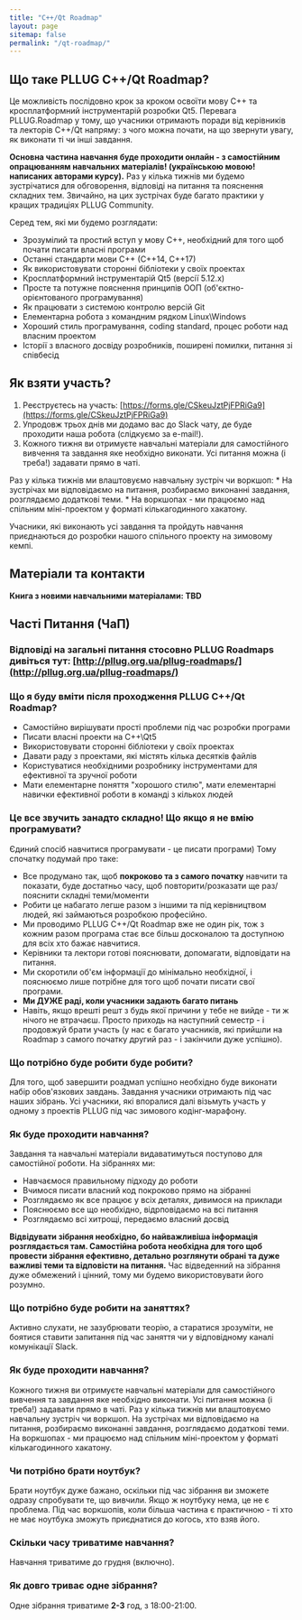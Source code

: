 ```yaml
---
title: "C++/Qt Roadmap"
layout: page
sitemap: false
permalink: "/qt-roadmap/"
---
```


## Що таке PLLUG C++/Qt Roadmap?

Це можливість послідовно крок за кроком освоїти мову С++ та кросплатформний інструментарій розробки Qt5. Перевага PLLUG.Roadmap у тому, що учасники отримають поради від керівників та лекторів С++/Qt напряму: з чого можна почати, на що звернути увагу, як виконати ті чи інші завдання. 

**Основна частина навчання буде проходити онлайн - з самостійним опрацюванням навчальних матеріалів! (українською мовою! написаних авторами курсу).** Раз у кілька тижнів ми будемо зустрічатися для обговорення, відповіді на питання та пояснення складних тем. Звичайно, на цих зустрічах буде багато практики у кращих традиціях PLLUG Community.

Серед тем, які ми будемо розглядати:
 * Зрозумілий та простий вступ у мову С++, необхідний для того щоб почати писати власні програми
 * Останні стандарти мови С++ (С++14, С++17)
 * Як використовувати сторонні бібліотеки у своїх проектах
 * Кросплатформний інструментарій Qt5 (версії 5.12.x)
 * Просте та потужне пояснення принципів ООП (об'єктно-орієнтованого програмування)
 * Як працювати з системою контролю версій Git
 * Елементарна робота з командним рядком Linux\Windows
 * Хороший стиль програмування, coding standard, процес роботи над власним проектом
 * Історії з власного досвіду розробників, поширені помилки, питання зі співбесід 


## Як взяти участь?

 1. Реєструєтесь на участь: [https://forms.gle/CSkeuJztPjFPRiGa9](https://forms.gle/CSkeuJztPjFPRiGa9)
 2. Упродовж трьох днів ми додамо вас до Slack чату, де буде проходити наша робота (слідкуємо за e-mail!).
 3. Кожного тижня ви отримуєте навчальні матеріали для самостійного вивчення та завдання яке необхідно виконати. Усі питання можна (і треба!) задавати прямо в чаті.
 
 Раз у кілька тижнів ми влаштовуємо навчальну зустріч чи воркшоп:
	* На зустрічах ми відповідаємо на питання, розбираємо виконанні завдання, розглядаємо додаткові теми.
	* На воркшопах - ми працюємо над спільним міні-проектом у форматі кількагодинного хакатону.
	
 Учасники, які виконають усі завдання та пройдуть навчання приєднаються до розробки нашого спільного проекту на зимовому кемпі. 

## Матеріали та контакти

**Книга з новими навчальними матеріалами: TBD**

## Часті Питання (ЧаП)

### Відповіді на загальні питання стосовно PLLUG Roadmaps дивіться тут: [http://pllug.org.ua/pllug-roadmaps/](http://pllug.org.ua/pllug-roadmaps/)

### Що я буду вміти після проходження PLLUG C++/Qt Roadmap?
 * Самостійно вирішувати прості проблеми під час розробки програми 
 * Писати власні проекти на C++\Qt5
 * Використовувати сторонні бібліотеки у своїх проектах
 * Давати раду з проектами, які містять кілька десятків файлів
 * Користуватися необхідними розробнику інструментами для ефективної та зручної роботи
 * Мати елементарне поняття "хорошого стилю", мати елементарні навички ефективної роботи в команді з кількох людей
 
### Це все звучить занадто складно! Що якщо я не вмію програмувати?
Єдиний спосіб навчитися програмувати - це писати програми) Тому спочатку подумай про таке:

 * Все продумано так, щоб **покроково та з самого початку** навчити та показати, буде достатньо часу, щоб повторити/розказати ще раз/пояснити складні теми/моменти
 * Робити це набагато легше разом з іншими та під керівництвом людей, які займаються розробкою професійно.
 * Ми проводимо PLLUG C++/Qt Roadmap вже не один рік, тож з кожним разом програма стає все більш досконалою та доступною для всіх хто бажає навчитися.
 * Керівники та лектори готові пояснювати, допомагати, відповідати на питання.
 * Ми скоротили об'єм інформації до мінімально необхідної, і пояснюємо лише потрібне для того щоб почати писати свої програми.
 * **Ми ДУЖЕ раді, коли учасники задають багато питань**
 * Навіть, якщо врешті решт з будь якої причини у тебе не вийде - ти ж нічого не втрачаєш. Просто приходь на наступний семестр - і продовжуй брати участь (у нас є багато учасників, які прийшли на Roadmap з самого початку другий раз - і закінчили дуже успішно).
 
### Що потрібно буде робити буде робити?

Для того, щоб завершити роадмап успішно необхідно буде виконати набір обов'язкових завдань. Завдання учасники отримають під час наших зібрань. Усі учасники, які впоралися далі візьмуть участь у одному з проектів PLLUG під час зимового кодінг-марафону.

### Як буде проходити навчання?

Завдання та навчальні матеріали видаватимуться поступово для самостійної роботи. На зібраннях ми: 
  
  * Навчаємося правильному підходу до роботи
  * Вчимося писати власний код покроково прямо на зібранні
  * Розглядаємо як все працює у всіх деталях, дивимося на приклади
  * Пояснюємо все що необхідно, відрповідаємо на всі питання
  * Розглядаємо всі хитрощі, передаємо власний досвід

**Відвідувати зібрання необхідно, бо найважливіша інформація розглядається там. Самостійна робота необхідна для того щоб провести зібрання ефективно, детально розглянути обрані та дуже важливі теми та відповісти на питання.** Час відведенний на зібрання дуже обмежений і цінний, тому ми будемо використовувати його розумно. 

### Що потрібно буде робити на заняттях?
Активно слухати, не зазубрювати теорію, a старатися зрозуміти, не боятися ставити запитання під час заняття чи у відповідному каналі комунікації Slack.

### Як буде проходити навчання?
Кожного тижня ви отримуєте навчальні матеріали для самостійного вивчення та завдання яке необхідно виконати. Усі питання можна (і треба!) задавати прямо в чаті. Раз у кілька тижнів ми влаштовуємо навчальну зустріч чи воркшоп. На зустрічах ми відповідаємо на питання, розбираємо виконанні завдання, розглядаємо додаткові теми. На воркшопах - ми працюємо над спільним міні-проектом у форматі кількагодинного хакатону.

### Чи потрібно брати ноутбук?
Брати ноутбук дуже бажано, оскільки під час зібрання ви зможете одразу спробувати те, що вивчили. Якщо ж ноутбуку нема, це не є проблема.
Під час воркшопів, коли більша частина є практичною - ті хто не має ноутбука зможуть приєднатися до когось, хто взяв його.

### Скільки часу триватиме навчання?
Навчання триватиме до грудня (включно).

### Як довго триває одне зібрання?
Одне зібрання триватиме **2-3** год, з 18:00-21:00.

